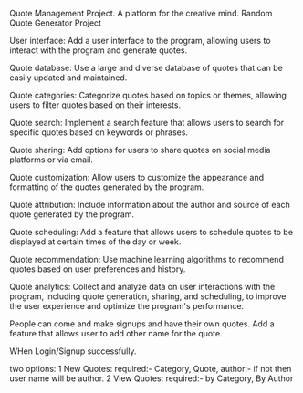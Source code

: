 Quote Management Project. A platform for the creative mind. Random Quote Generator Project

User interface: Add a user interface to the program, allowing users to interact with the program and generate quotes.

Quote database: Use a large and diverse database of quotes that can be easily updated and maintained.

Quote categories: Categorize quotes based on topics or themes, allowing users to filter quotes based on their interests.

Quote search: Implement a search feature that allows users to search for specific quotes based on keywords or phrases.

Quote sharing: Add options for users to share quotes on social media platforms or via email.

Quote customization: Allow users to customize the appearance and formatting of the quotes generated by the program.

Quote attribution: Include information about the author and source of each quote generated by the program.

Quote scheduling: Add a feature that allows users to schedule quotes to be displayed at certain times of the day or week.

Quote recommendation: Use machine learning algorithms to recommend quotes based on user preferences and history.

Quote analytics: Collect and analyze data on user interactions with the program, including quote generation, sharing, and scheduling, to improve the user experience and optimize the program's performance.

People can come and make signups and have their own quotes.
Add a feature that allows user to add other name for the quote.

WHen Login/Signup successfully.

two options:
1 New Quotes:
required:- Category, Quote, author:- if not then user name will be author.
2 View Quotes:
required:- by Category, By Author 
